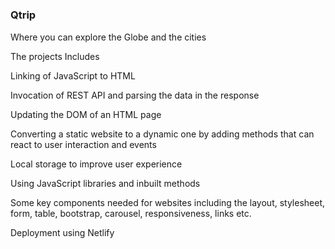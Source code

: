 #
<h3>Qtrip</h3>
<p> Where you can explore the Globe and the cities </p>
<p> The projects Includes

Linking of JavaScript to HTML

Invocation of REST API and parsing the data in the response

Updating the DOM of an HTML page

Converting a static website to a dynamic one by adding methods that can react to user interaction and events

Local storage to improve user experience

Using JavaScript libraries and inbuilt methods

Some key components needed for websites including the layout, stylesheet, form, table, bootstrap, carousel, responsiveness, links etc.

Deployment using Netlify </p>


